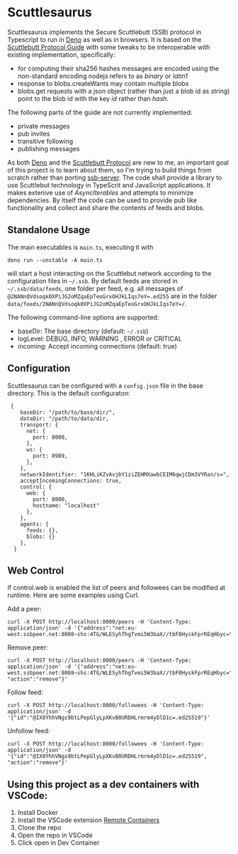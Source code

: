 # Scuttlesaurus

Scuttlesaurus implements the Secure Scuttlebutt (SSB) protocol in Typescript to
run in [Deno](https://deno.land/) as well as in browsers. It is based on the
[Scuttlebutt Protocol Guide](https://ssbc.github.io/scuttlebutt-protocol-guide/)
with some tweaks to be interoperable with existing implementation, specifically:

- for computing their sha256 hashes messages are encoded using the non-standard
  encoding nodejs refers to as _binary_ or _latin1_
- response to blobs.createWants may contain multiple blobs
- blobs.get requests with a json object (rather than just a blob id as string)
  point to the blob id with the key _id_ rather than _hash_.

The following parts of the guide are not currently implemented:

- private messages
- pub invites
- transitive following
- publishing messages

As both [Deno](https://deno.land/) and the
[Scuttlebutt Protocol](https://ssbc.github.io/scuttlebutt-protocol-guide/) are
new to me, an important goal of this project is to learn about them, so I'm
trying to build things from scratch rather than porting
[ssb-server](https://github.com/ssbc/ssb-server). The code shall provide a
library to use Scuttlebut technology in TypeScrit and JavaScript applications.
It makes extenive use of _AsyncIterables_ and attempts to minimize dependencies.
By itself the code can be used to provide pub like functionality and collect and
share the contents of feeds and blobs.

## Standalone Usage

The main executables is `main.ts`, executing it with

    deno run --unstable -A main.ts

will start a host interacting on the Scuttlebut network according to the
configuration files in `~/.ssb`. By default feeds are stored in
`~/.ssb/data/feeds`, one folder per feed, e.g. all messages of
`@2NANnQVdsoqk0XPiJG2oMZqaEpTeoGrxOHJkLIqs7eY=.ed255` are in the folder
`data/feeds/2NANnQVdsoqk0XPiJG2oMZqaEpTeoGrxOHJkLIqs7eY=/`.

The following command-line options are supported:

- baseDir: The base directory (default: `~/.ssb`)
- logLevel: DEBUG, INFO, WARNING , ERROR or CRITICAL
- incoming: Accept incoming connections (default: true)

## Configuration

Scuttlesaurus can be configured with a `config.json` file in the base directory. This is the default configuraton:

```
 {
    baseDir: "/path/to/base/dir/",
    dataDir: "/path/to/data/dir,
    transport: {
      net: {
        port: 8008,
      },
      ws: {
        port: 8989,
      },
    },
    networkIdentifier: "1KHLiKZvAvjbY1ziZEHMXawbCEIM6qwjCDm3VYRan/s=",
    acceptIncomingConnections: true,
    control: {
      web: { 
        port: 8000,
        hostname: "localhost"
      },
    },
    agents: {
      feeds: {},
      blobs: {}
    },
  }
```
## Web Control

If control.web is enabled the list of peers and followees can be modified at runtime. Here are some examples using Curl.

Add a peer:

    curl -X POST http://localhost:8000/peers -H 'Content-Type: application/json' -d '{"address":"net:eu-west.ssbpeer.net:8008~shs:4TG/WLESyhThgTvmi5W3baX//tbF0HyskFprREqHbyc="}'

Remove peer:

    curl -X POST http://localhost:8000/peers -H 'Content-Type: application/json' -d '{"address":"net:eu-west.ssbpeer.net:8008~shs:4TG/WLESyhThgTvmi5W3baX//tbF0HyskFprREqHbyc=", "action":"remove"}'

Follow feed:

    curl -X POST http://localhost:8000/followees -H 'Content-Type: application/json' -d '{"id":"@IX0YhhVNgs9btLPepGlyLpXKvB0URDHLrmrm4yDlD1c=.ed25519"}'

Unfollow feed:

    curl -X POST http://localhost:8000/followees -H 'Content-Type: application/json' -d '{"id":"@IX0YhhVNgs9btLPepGlyLpXKvB0URDHLrmrm4yDlD1c=.ed25519", "action":"remove"}'


## Using this project as a dev containers with VSCode:

1. Install Docker
2. Install the VSCode extension
   [Remote Containers](https://marketplace.visualstudio.com/items?itemName=ms-vscode-remote.remote-containers)
3. Clone the repo
4. Open the repo in VSCode
5. Click open in Dev Container
